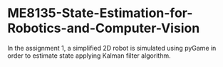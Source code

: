 # ME8135-State-Estimation-for-Robotics-and-Computer-Vision

In the assignment 1, a simplified 2D robot is simulated using pyGame in order to estimate state applying Kalman filter algorithm.


<result src="https://user-images.githubusercontent.com/82809946/120167631-3a1bce00-c213-11eb-8240-f285e4a12de2.png" width="100" height="100">
